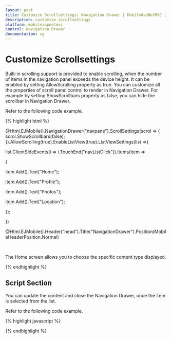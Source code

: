```yaml
---
layout: post
title: Customize Scrollsettings| Navigation Drawer | MobileAspNetMVC | Syncfusion
description: customize scrollsettings 
platform: mobileaspnetmvc
control: Navigation Drawer
documentation: ug
---
```


# Customize Scrollsettings 

Built-in scrolling support is provided to enable scrolling, when the number of items in the navigation panel exceeds the device height. It can be enabled by setting AllowScrolling property as true. You can customize all the properties of scroll panel control to render in Navigation Drawer. For example by setting ShowScrollbars property as false, you can hide the scrollbar in Navigation Drawer.

Refer to the following code example. 


{% highlight html %}

@Html.EJMobile().NavigationDrawer("navpane").ScrollSettings(scrol => { scrol.ShowScrollbars(false); }).AllowScrolling(true).EnableListView(true).ListViewSettings(list =>{

list.ClientSideEvents(i => i.TouchEnd("navListClick")).Items(item =>

{

item.Add().Text("Home");

item.Add().Text("Profile");

item.Add().Text("Photos");

item.Add().Text("Location");

});

})

@Html.EJMobile().Header("head").Title("NavigationDrawer").Position(MobileHeaderPosition.Normal)

<div id="content" style="margin-top: 45px;">

<div id="Home">

The Home screen allows you to choose the specific content type displayed.



</div>

<div id="Profile" style="display: none">

The Profile page content is displayed.

</div>



<div id="Photos" style="display: none">

The Photos page content is displayed.

</div>



<div id="Location" style="display: none">

The Location page content is displayed.

</div>

</div>


{% endhighlight %}


## Script Section

You can update the content and close the Navigation Drawer, once the item is selected from the list.

Refer to the following code example.

{% highlight javascript %}

<script>

function navListClick(args) //To Handle the touch end event

{

$('#Home, #Profile, #Photos, #Location').hide(); 

//Hiding all other contents

$('#' + args.text).show(); 

//Displaying the content based on the text of item selected

$('#navpane').ejmNavigationDrawer('close');

}

</script>

{% endhighlight %}

